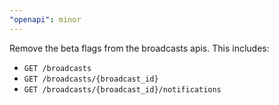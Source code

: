 ```yaml
---
"openapi": minor
---
```


Remove the beta flags from the broadcasts apis. This includes:

- `GET /broadcasts`
- `GET /broadcasts/{broadcast_id}`
- `GET /broadcasts/{broadcast_id}/notifications`
